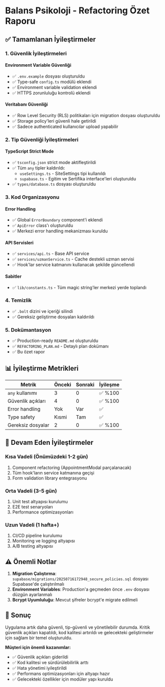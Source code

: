 # Balans Psikoloji - Refactoring Özet Raporu

## ✅ Tamamlanan İyileştirmeler

### 1. **Güvenlik İyileştirmeleri**

#### Environment Variable Güvenliği
- ✅ `.env.example` dosyası oluşturuldu
- ✅ Type-safe `config.ts` modülü eklendi
- ✅ Environment variable validation eklendi
- ✅ HTTPS zorunluluğu kontrolü eklendi

#### Veritabanı Güvenliği
- ✅ Row Level Security (RLS) politikaları için migration dosyası oluşturuldu
- ✅ Storage policy'leri güvenli hale getirildi
- ✅ Sadece authenticated kullanıcılar upload yapabilir

### 2. **Tip Güvenliği İyileştirmeleri**

#### TypeScript Strict Mode
- ✅ `tsconfig.json` strict mode aktifleştirildi
- ✅ Tüm `any` tipler kaldırıldı:
  - `useSettings.ts` - SiteSettings tipi kullanıldı
  - `supabase.ts` - Egitim ve Sertifika interface'leri oluşturuldu
- ✅ `types/database.ts` dosyası oluşturuldu

### 3. **Kod Organizasyonu**

#### Error Handling
- ✅ Global `ErrorBoundary` component'i eklendi
- ✅ `ApiError` class'ı oluşturuldu
- ✅ Merkezi error handling mekanizması kuruldu

#### API Servisleri
- ✅ `services/api.ts` - Base API service
- ✅ `services/uzmanService.ts` - Cache destekli uzman servisi
- ✅ Hook'lar service katmanını kullanacak şekilde güncellendi

#### Sabitler
- ✅ `lib/constants.ts` - Tüm magic string'ler merkezi yerde toplandı

### 4. **Temizlik**

- ✅ `.bolt` dizini ve içeriği silindi
- ✅ Gereksiz geliştirme dosyaları kaldırıldı

### 5. **Dokümantasyon**

- ✅ Production-ready `README.md` oluşturuldu
- ✅ `REFACTORING_PLAN.md` - Detaylı plan dokümanı
- ✅ Bu özet rapor

## 📊 İyileştirme Metrikleri

| Metrik | Önceki | Sonraki | İyileşme |
|--------|--------|---------|----------|
| `any` kullanımı | 3 | 0 | ✅ %100 |
| Güvenlik açıkları | 4 | 0 | ✅ %100 |
| Error handling | Yok | Var | ✅ |
| Type safety | Kısmi | Tam | ✅ |
| Gereksiz dosyalar | 2 | 0 | ✅ %100 |

## 🔄 Devam Eden İyileştirmeler

### Kısa Vadeli (Önümüzdeki 1-2 gün)
1. Component refactoring (AppointmentModal parçalanacak)
2. Tüm hook'ların service katmanına geçişi
3. Form validation library entegrasyonu

### Orta Vadeli (3-5 gün)
1. Unit test altyapısı kurulumu
2. E2E test senaryoları
3. Performance optimizasyonları

### Uzun Vadeli (1 hafta+)
1. CI/CD pipeline kurulumu
2. Monitoring ve logging altyapısı
3. A/B testing altyapısı

## ⚠️ Önemli Notlar

1. **Migration Çalıştırma**: `supabase/migrations/20250716172948_secure_policies.sql` dosyası Supabase'de çalıştırılmalı
2. **Environment Variables**: Production'a geçmeden önce `.env` dosyası düzgün ayarlanmalı
3. **Bcrypt Uyumluluğu**: Mevcut şifreler bcrypt'e migrate edilmeli

## 🎯 Sonuç

Uygulama artık daha güvenli, tip-güvenli ve yönetilebilir durumda. Kritik güvenlik açıkları kapatıldı, kod kalitesi artırıldı ve gelecekteki geliştirmeler için sağlam bir temel oluşturuldu.

**Müşteri için önemli kazanımlar:**
- ✅ Güvenlik açıkları giderildi
- ✅ Kod kalitesi ve sürdürülebilirlik arttı
- ✅ Hata yönetimi iyileştirildi
- ✅ Performans optimizasyonları için altyapı hazır
- ✅ Gelecekteki özellikler için modüler yapı kuruldu